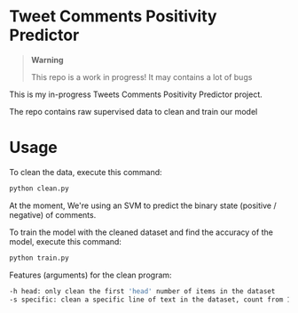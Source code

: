 # Tweet Comments Positivity Predictor
> **Warning**  
>
> This repo is a work in progress! It may contains a lot of bugs

This is my in-progress Tweets Comments Positivity Predictor project.

The repo contains raw supervised data to clean and train our model

# Usage

To clean the data, execute this command:

```bash
python clean.py
```

At the moment, We're using an SVM to predict the binary state (positive / negative) of comments.

To train the model with the cleaned dataset and find the accuracy of the model, execute this command:

```bash
python train.py
```

Features (arguments) for the clean program:

```bash
-h head: only clean the first 'head' number of items in the dataset
-s specific: clean a specific line of text in the dataset, count from 1
```
